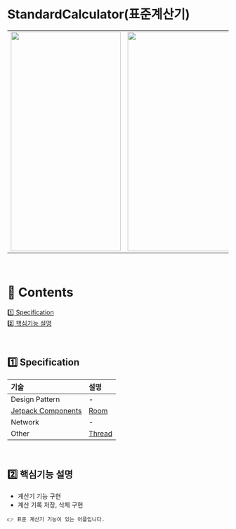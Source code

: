 # StandardCalculator(표준계산기)

<table>
  <td><img src="" width="250" height="500"/></td>
  <td><img src="" width="250" height="500"/></td>
</table>

<br>

# :green_book: Contents

[:one: Specification](#one-specification)<br>
[:two: 핵심기능 설명](#two-핵심기능-설명)<br>

<br>

## :one: Specification
기술|설명
:---|:---
Design Pattern|-
[Jetpack Components](https://developer.android.com/jetpack/androidx/explorer?hl=ko&case=all)|[Room](https://developer.android.com/jetpack/androidx/releases/room?hl=ko)
Network|-
Other|[Thread](https://developer.android.com/reference/java/lang/Thread)

<br>

## :two: 핵심기능 설명
- 계산기 기능 구현
- 계산 기록 저장, 삭제 구현

```
👉 표준 계산기 기능이 있는 어플입니다.
```
